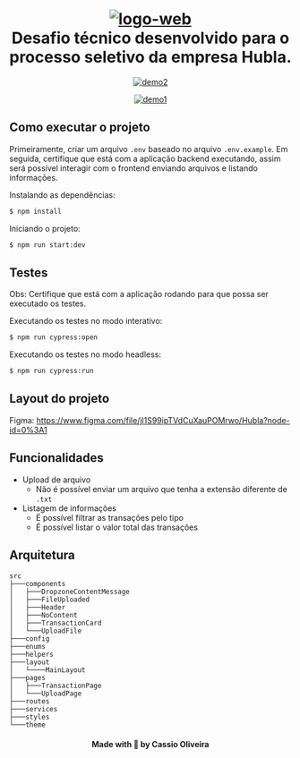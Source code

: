 <h1 align="center">
    <a href="https://imgbb.com/"><img src="https://media-exp1.licdn.com/dms/image/C4D0BAQH-JFz_c5nxLA/company-logo_200_200/0/1662658756755?e=1673481600&v=beta&t=aWOsLYKZ7gXAtt4HvnPreSi8ZOV30dnhRh9mQse5UhA" alt="logo-web" border="0"></a>
    <br>
    Desafio técnico desenvolvido para o processo seletivo da empresa Hubla.
</h1>

<div align="center">
<a href="https://ibb.co/XxTSPtD"><img src="https://i.ibb.co/zVwGgZF/demo2.png" alt="demo2" border="0"></a>

<a href="https://ibb.co/7y1xjzf"><img src="https://i.ibb.co/pXL6bP7/demo1.png" alt="demo1" border="0"></a>

</div>

## Como executar o projeto

Primeiramente, criar um arquivo `.env` baseado no arquivo `.env.example`.
Em seguida, certifique que está com a aplicação backend executando, assim será possível interagir com o frontend enviando arquivos e listando informações.

Instalando as dependências:

```bash
$ npm install
```

Iniciando o projeto:

```bash
$ npm run start:dev
```

## Testes

Obs: Certifique que está com a aplicação rodando para que possa ser executado os testes.

Executando os testes no modo interativo:

```bash
$ npm run cypress:open
```

Executando os testes no modo headless:

```bash
$ npm run cypress:run
```

## Layout do projeto

Figma: https://www.figma.com/file/jl1S99ipTVdCuXauPOMrwo/Hubla?node-id=0%3A1

## Funcionalidades

- Upload de arquivo
  - Não é possível enviar um arquivo que tenha a extensão diferente de `.txt`
- Listagem de informações
  - É possível filtrar as transações pelo tipo
  - É possível listar o valor total das transações

## Arquitetura

```
src
├───components
│   ├───DropzoneContentMessage
│   ├───FileUploaded
│   ├───Header
│   ├───NoContent
│   ├───TransactionCard
│   └───UploadFile
├───config
├───enums
├───helpers
├───layout
│   └────MainLayout
├───pages
│   ├───TransactionPage
│   └───UploadPage
├───routes
├───services
├───styles
└───theme
```

<h4 align="center">Made with 💚 by Cassio Oliveira</h4>
